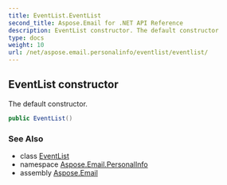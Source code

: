 ```yaml
---
title: EventList.EventList
second_title: Aspose.Email for .NET API Reference
description: EventList constructor. The default constructor
type: docs
weight: 10
url: /net/aspose.email.personalinfo/eventlist/eventlist/
---
```

## EventList constructor

The default constructor.

```csharp
public EventList()
```

### See Also

* class [EventList](../)
* namespace [Aspose.Email.PersonalInfo](../../eventlist/)
* assembly [Aspose.Email](../../../)


